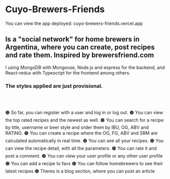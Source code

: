 # Cuyo-Brewers-Friends

You can view the app deployed: cuyo-brewers-friends.vercel.app

## Is a "social network" for home brewers in Argentina, where you can create, post recipes and rate them. Inspired by brewersfriend.com

I using MongoDB with Mongoose, Node.js and express for the backend,
and React-redux with Typescript for the frontend among others.

### The styles applied are just provisional.

<br></br>

🟠 So far, you can register with a user and log in or log out.
🟠 You can view the top rated recipes and the newest as well.
🟠 You can search for a recipe by title, username or beer style and order them by IBU, OG, ABV and RATING.
🟠 You can create a recipe where the OG, FG, ABV and SRM are calculated automatically in real time.
🟠 You can see all your recipes.
🟠 You can view the recipe detail, with all the parameters.
🟠 You can rate it and post a comment.
🟠 You can view your user profile or any other user profile
🟠 You can add a recipe to favs
🟠 You can follow homebrewers to see their latest recipes
🟠 Theres is a blog section, where you can post an article
